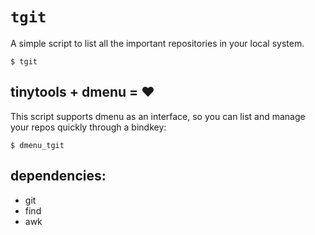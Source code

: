 # `tgit`
A simple script to list all the important repositories in your local system.

```
$ tgit
```

## tinytools + dmenu = :heart:

This script supports dmenu as an interface, so you can list and manage your repos quickly through a bindkey:

```
$ dmenu_tgit
```

## dependencies:
- git
- find
- awk